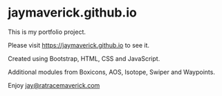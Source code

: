 # jaymaverick.github.io

This is my portfolio project.

Please visit https://jaymaverick.github.io to see it.

Created using Bootstrap, HTML, CSS and JavaScript.

Additional modules from Boxicons, AOS, Isotope, Swiper and Waypoints.

Enjoy
jay@ratracemaverick.com
